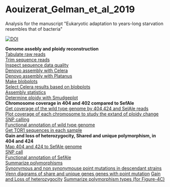 # Aouizerat_Gelman_et_al_2019
Analysis for the manuscript "Eukaryotic adaptation to years-long starvation resembles that of bacteria"  
  
[![DOI](https://zenodo.org/badge/167777256.svg)](https://zenodo.org/badge/latestdoi/167777256)
  
**Genome assebly and ploidy reconstruction**  
[Tabulate raw reads](https://nbviewer.jupyter.org/github/DSASC/Aouizerat_Gelman_et_al_2019/blob/master/script.ipynb#1.-Tabulate-fastq-files)  
[Trim sequence reads](https://nbviewer.jupyter.org/github/DSASC/Aouizerat_Gelman_et_al_2019/blob/master/script.ipynb#2.-Trim-reads)  
[Inspect sequence data quality](https://nbviewer.jupyter.org/github/DSASC/Aouizerat_Gelman_et_al_2019/blob/master/script.ipynb#3.-Fastqc)  
[Denovo assembly with Celera](https://nbviewer.jupyter.org/github/DSASC/Aouizerat_Gelman_et_al_2019/blob/master/script.ipynb#4.1-Celera)  
[Denovo assembly with Platanus](https://nbviewer.jupyter.org/github/DSASC/Aouizerat_Gelman_et_al_2019/blob/master/script.ipynb#4.2-Platanus)  
[Make blobplots](https://nbviewer.jupyter.org/github/DSASC/Aouizerat_Gelman_et_al_2019/blob/master/script.ipynb#5.-Plot-blobs)  
[Select Celera results based on blobplots](https://nbviewer.jupyter.org/github/DSASC/Aouizerat_Gelman_et_al_2019/blob/master/script.ipynb#6.-Denovo-assembly-conclusions-from-blobtools:)  
[Assembly statistics](https://nbviewer.jupyter.org/github/DSASC/Aouizerat_Gelman_et_al_2019/blob/master/script.ipynb#7.-Assembly-statistics)  
[Determine ploidy with Smudgeplot](https://nbviewer.jupyter.org/github/DSASC/Aouizerat_Gelman_et_al_2019/blob/master/script.ipynb#8.-Ploidy---smudgeplots)  
**Chromosome coverage in 404 and 402 compared to SefAle**  
[Get coverage of the wild type genome by 404,424 and SelAle reads](https://nbviewer.jupyter.org/github/DSASC/Aouizerat_Gelman_et_al_2019/blob/master/script.ipynb#10.-Map-reads-to-reference-genome)  
[Plot coverage of each chromosome to study the extand of ploidy change](https://nbviewer.jupyter.org/github/DSASC/Aouizerat_Gelman_et_al_2019/blob/master/script.ipynb#10.4-Plot-coverage)  
[SNP calling](https://nbviewer.jupyter.org/github/DSASC/Aouizerat_Gelman_et_al_2019/blob/master/script.ipynb#11.-SNP-calling)  
[Functional annotation of wild type genome](https://nbviewer.jupyter.org/github/DSASC/Aouizerat_Gelman_et_al_2019/blob/master/script.ipynb#12.-Functional-annotation-of-reference-genome-genes)  
[Get TOR1 sequences in each sample](https://nbviewer.jupyter.org/github/DSASC/Aouizerat_Gelman_et_al_2019/blob/master/script.ipynb#13.-Consensus-sequences-for-the-TOR1-gene)  
**Gain and loss of heterozygocity, Shared and unique polymorphism, in 404 and 424**  
[Map 404 and 424 to SefAle genome](https://nbviewer.jupyter.org/github/DSASC/Aouizerat_Gelman_et_al_2019/blob/master/script.ipynb#14.-Map-404-and-402-to-SefAle)  
[SNP call](https://nbviewer.jupyter.org/github/DSASC/Aouizerat_Gelman_et_al_2019/blob/master/script.ipynb#15.-SNPs-in-SefAle,-404-and-424-compared-to-SefAle)  
[Functional annotation of SefAle](https://nbviewer.jupyter.org/github/DSASC/Aouizerat_Gelman_et_al_2019/blob/master/script.ipynb#16.-identify-genes-in-SefAle)  
[Summarize polymorphisms](https://nbviewer.jupyter.org/github/DSASC/Aouizerat_Gelman_et_al_2019/blob/master/script.ipynb#19.-Summarize-polymorphism-in-404,-424-compared-to-SefAle)  
[Synonymous and non synonymouse point mutations in descendant strains](https://nbviewer.jupyter.org/github/DSASC/Aouizerat_Gelman_et_al_2019/blob/master/script.ipynb#21.-Detect-synonymous-and-non-synonymou-mutation)  
[Venn diagrams of share and unique genes genes with point mutation](https://nbviewer.jupyter.org/github/DSASC/Aouizerat_Gelman_et_al_2019/blob/master/script.ipynb#22.-Venn-diagrams-of-genes-with-point-mutations,-homozygote-in-SefAle-and-homozygote-in-424,-404)
[Gain and Loss of heterozygocity](https://nbviewer.jupyter.org/github/DSASC/Aouizerat_Gelman_et_al_2019/blob/master/script.ipynb#23.-Summarize-gain-and-loss-of-heterozygocity)
[Summarize polymorphism types (for Figure-4C)](#24.-Summarize-polymorphism-types-for-Figure-4C)